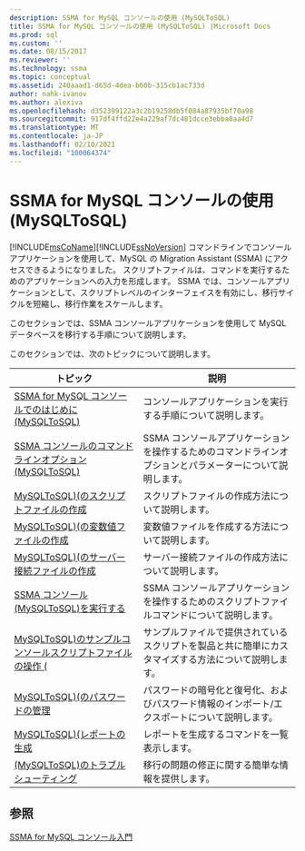 ```yaml
---
description: SSMA for MySQL コンソールの使用 (MySQLToSQL)
title: SSMA for MySQL コンソールの使用 (MySQLToSQL) |Microsoft Docs
ms.prod: sql
ms.custom: ''
ms.date: 08/15/2017
ms.reviewer: ''
ms.technology: ssma
ms.topic: conceptual
ms.assetid: 240aaad1-d65d-4dea-b60b-315cb1ac733d
author: nahk-ivanov
ms.author: alexiva
ms.openlocfilehash: d352399122a3c2b19258db5f084a87935bf70a98
ms.sourcegitcommit: 917df4ffd22e4a229af7dc481dcce3ebba0aa4d7
ms.translationtype: MT
ms.contentlocale: ja-JP
ms.lasthandoff: 02/10/2021
ms.locfileid: "100064374"
---
```

# <a name="working-with-ssma-for-mysql-console-mysqltosql"></a>SSMA for MySQL コンソールの使用 (MySQLToSQL)
[!INCLUDE[msCoName](../../includes/msconame_md.md)][!INCLUDE[ssNoVersion](../../includes/ssnoversion-md.md)] コマンドラインでコンソールアプリケーションを使用して、MySQL の Migration Assistant (SSMA) にアクセスできるようになりました。 スクリプトファイルは、コマンドを実行するためのアプリケーションへの入力を形成します。 SSMA では、コンソールアプリケーションとして、スクリプトレベルのインターフェイスを有効にし、移行サイクルを短縮し、移行作業をスケールします。  
  
このセクションでは、SSMA コンソールアプリケーションを使用して MySQL データベースを移行する手順について説明します。  
  
このセクションでは、次のトピックについて説明します。  
  
|トピック|説明|  
|-|-|  
|[SSMA for MySQL コンソールでのはじめに &#40;MySQLToSQL&#41;](../../ssma/mysql/getting-started-with-ssma-for-mysql-console-mysqltosql.md)|コンソールアプリケーションを実行する手順について説明します。|  
|[SSMA コンソールのコマンドラインオプション &#40;MySQLToSQL&#41;](../../ssma/mysql/command-line-options-in-ssma-console-mysqltosql.md)|SSMA コンソールアプリケーションを操作するためのコマンドラインオプションとパラメーターについて説明します。|  
|[MySQLToSQL&#41;&#40;のスクリプトファイルの作成 ](../../ssma/mysql/creating-script-files-mysqltosql.md)|スクリプトファイルの作成方法について説明します。|  
|[MySQLToSQL&#41;&#40;の変数値ファイルの作成 ](../../ssma/mysql/creating-variable-value-files-mysqltosql.md)|変数値ファイルを作成する方法について説明します。|  
|[MySQLToSQL&#41;&#40;のサーバー接続ファイルの作成 ](../../ssma/mysql/creating-the-server-connection-files-mysqltosql.md)|サーバー接続ファイルの作成方法について説明します。|  
|[SSMA コンソール &#40;MySQLToSQL&#41;を実行する ](../../ssma/mysql/executing-the-ssma-console-mysqltosql.md)|SSMA コンソールアプリケーションを操作するためのスクリプトファイルコマンドについて説明します。|  
|[MySQLToSQL&#41;のサンプルコンソールスクリプトファイルの操作 &#40;](../../ssma/mysql/working-with-the-sample-console-script-files-mysqltosql.md)|サンプルファイルで提供されているスクリプトを製品と共に簡単にカスタマイズする方法について説明します。|  
|[MySQLToSQL&#41;&#40;のパスワードの管理 ](../../ssma/mysql/managing-passwords-mysqltosql.md)|パスワードの暗号化と復号化、およびパスワード情報のインポート/エクスポートについて説明します。|  
|[MySQLToSQL&#41;&#40;レポートの生成 ](../../ssma/mysql/generating-reports-mysqltosql.md)|レポートを生成するコマンドを一覧表示します。|  
|[&#40;MySQLToSQL&#41;のトラブルシューティング ](../../ssma/mysql/troubleshooting-mysqltosql.md)|移行の問題の修正に関する簡単な情報を提供します。|  
  
## <a name="see-also"></a>参照  
[SSMA for MySQL コンソール入門](getting-started-with-ssma-for-mysql-console-mysqltosql.md)  
  
